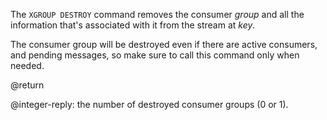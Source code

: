The `XGROUP DESTROY` command removes the consumer _group_ and all the information that's associated with it from the stream at _key_.

The consumer group will be destroyed even if there are active consumers, and pending messages, so make sure to call this command only when needed.

@return

@integer-reply: the number of destroyed consumer groups (0 or 1).
